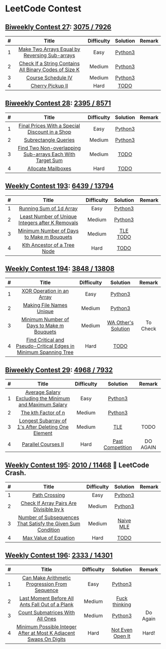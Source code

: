 # LeetCode Contest
## [Biweekly Contest 27](https://leetcode.com/contest/biweekly-contest-27): [3075 / 7926](https://leetcode.com/contest/biweekly-contest-27/ranking)
| # | Title | Difficulty | Solution | Remark |
|:---:| :-----: | :---------:| :-----------:| :---------:| 
| 1 | [Make Two Arrays Equal by Reversing Sub-arrays](https://leetcode.com/contest/biweekly-contest-27/problems/make-two-arrays-equal-by-reversing-sub-arrays/) | Easy | [Python3](./BiweeklyContest27/1.py) |   |
| 2 | [Check If a String Contains All Binary Codes of Size K](https://leetcode.com/contest/biweekly-contest-27/problems/check-if-a-string-contains-all-binary-codes-of-size-k/) |  Medium | [Python3](./BiweeklyContest27/2.py) |  |
| 3 | [Course Schedule IV](https://leetcode.com/contest/biweekly-contest-27/problems/course-schedule-iv/) |  Medium | [Python3](./BiweeklyContest27/3.py) | |
| 4 | [Cherry Pickup II](https://leetcode.com/contest/biweekly-contest-27/problems/cherry-pickup-ii/) |  Hard | [TODO](./BiweeklyContest27/4.py) | |

## [Biweekly Contest 28](https://leetcode.com/contest/biweekly-contest-28): [2395 / 8571](https://leetcode.com/contest/biweekly-contest-28/ranking)
| # | Title | Difficulty | Solution | Remark |
|:---:| :-----: | :---------:| :-----------:| :---------:| 
| 1 | [Final Prices With a Special Discount in a Shop](https://leetcode.com/contest/biweekly-contest-28/problems/final-prices-with-a-special-discount-in-a-shop/) | Easy | [Python3](./BiweeklyContest28/1.py) |   |
| 2 | [Subrectangle Queries](https://leetcode.com/contest/biweekly-contest-28/problems/subrectangle-queries/) |  Medium | [Python3](./BiweeklyContest28/2.py) |  |
| 3 | [Find Two Non-overlapping Sub-arrays Each With Target Sum](https://leetcode.com/contest/biweekly-contest-28/problems/find-two-non-overlapping-sub-arrays-each-with-target-sum/) |  Medium | [TODO](./BiweeklyContest28/3.py) | |
| 4 | [Allocate Mailboxes](https://leetcode.com/contest/biweekly-contest-28/problems/allocate-mailboxes/) |  Hard | [TODO](./BiweeklyContest28/4.py) | |

## [Weekly Contest 193](https://leetcode.com/contest/weekly-contest-193): [6439 / 13794](https://leetcode.com/contest/weekly-contest-193/ranking)
| # | Title | Difficulty | Solution | Remark |
|:---:| :-----: | :---------:| :-----------:| :---------:| 
| 1 | [Running Sum of 1d Array](https://leetcode.com/contest/weekly-contest-193/problems/running-sum-of-1d-array/) | Easy | [Python3](./WeeklyContest193/1.py) |   |
| 2 | [Least Number of Unique Integers after K Removals](https://leetcode.com/contest/weekly-contest-193/problems/least-number-of-unique-integers-after-k-removals/) |  Medium | [Python3](./WeeklyContest193/2.py) |  |
| 3 | [Minimum Number of Days to Make m Bouquets](https://leetcode.com/contest/weekly-contest-193/problems/minimum-number-of-days-to-make-m-bouquets/) |  Medium | [TLE TODO](./WeeklyContest193/3.py) | |
| 4 | [Kth Ancestor of a Tree Node](https://leetcode.com/contest/weekly-contest-193/problems/kth-ancestor-of-a-tree-node/) |  Hard | [TODO](./WeeklyContest193/4.py) | |

## [Weekly Contest 194](https://leetcode.com/contest/weekly-contest-194): [3848 / 13808](https://leetcode.com/contest/weekly-contest-194/ranking)
| # | Title | Difficulty | Solution | Remark |
|:---:| :-----: | :---------:| :-----------:| :---------:| 
| 1 | [XOR Operation in an Array](https://leetcode.com/contest/weekly-contest-194/problems/xor-operation-in-an-array/) | Easy | [Python3](./WeeklyContest194/1.py) |   |
| 2 | [Making File Names Unique](https://leetcode.com/contest/weekly-contest-194/problems/making-file-names-unique/) |  Medium | [Python3](./WeeklyContest194/2.py) |  |
| 3 | [Minimum Number of Days to Make m Bouquets](https://leetcode.com/contest/weekly-contest-194/problems/avoid-flood-in-the-city/) |  Medium | [WA Other's Solution](./WeeklyContest194/3.py) |To Check |
| 4 | [Find Critical and Pseudo-Critical Edges in Minimum Spanning Tree](https://leetcode.com/contest/weekly-contest-194/problems/find-critical-and-pseudo-critical-edges-in-minimum-spanning-tree/) |  Hard | [TODO](./WeeklyContest194/4.py) | |

## [Biweekly Contest 29](https://leetcode.com/contest/biweekly-contest-29): [4968 / 7932](https://leetcode.com/contest/biweekly-contest-29/ranking)
| # | Title | Difficulty | Solution | Remark |
|:---:| :-----: | :---------:| :-----------:| :---------:| 
| 1 | [Average Salary Excluding the Minimum and Maximum Salary](https://leetcode.com/contest/biweekly-contest-29/problems/average-salary-excluding-the-minimum-and-maximum-salary/) | Easy | [Python3](./BiweeklyContest29/1.py) |   |
| 2 | [The kth Factor of n](https://leetcode.com/contest/biweekly-contest-29/problems/the-kth-factor-of-n/) |  Medium | [Python3](./BiweeklyContest29/2.py) |  |
| 3 | [Longest Subarray of 1's After Deleting One Element](https://leetcode.com/contest/biweekly-contest-29/problems/longest-subarray-of-1s-after-deleting-one-element/) |  Medium | [TLE](./BiweeklyContest29/3.py) |TODO |
| 4 | [Parallel Courses II](https://leetcode.com/contest/biweekly-contest-29/problems/parallel-courses-ii/) |  Hard | [Past Competition](./BiweeklyContest29/4.py) | DO AGAIN|

## [Weekly Contest 195](https://leetcode.com/contest/weekly-contest-195/): [2010 / 11468](https://leetcode.com/contest/weekly-contest-195/ranking) :see_no_evil: LeetCode Crash.
| # | Title | Difficulty | Solution | Remark |
|:---:| :-----: | :---------:| :-----------:| :---------:| 
| 1 | [Path Crossing](https://leetcode.com/contest/weekly-contest-195/problems/path-crossing/) | Easy | [Python3](./WeeklyContest195/1.py) |   |
| 2 | [Check If Array Pairs Are Divisible by k](https://leetcode.com/contest/weekly-contest-195/problems/check-if-array-pairs-are-divisible-by-k/) |  Medium | [Python3](./WeeklyContest195/2.py) |  |
| 3 | [Number of Subsequences That Satisfy the Given Sum Condition](https://leetcode.com/contest/weekly-contest-195/problems/number-of-subsequences-that-satisfy-the-given-sum-condition/) |  Medium | [Naive MLE](./WeeklyContest195/3.py) | |
| 4 | [Max Value of Equation](https://leetcode.com/contest/weekly-contest-195/problems/max-value-of-equation/) |  Hard | [TODO](./WeeklyContest195/4.py) | |


## [Weekly Contest 196](https://leetcode.com/contest/weekly-contest-196/): [2333 / 14301](https://leetcode.com/contest/weekly-contest-196/ranking) 
| # | Title | Difficulty | Solution | Remark |
|:---:| :-----: | :---------:| :-----------:| :---------:| 
| 1 | [Can Make Arithmetic Progression From Sequence](https://leetcode.com/contest/weekly-contest-196/problems/can-make-arithmetic-progression-from-sequence/) | Easy | [Python3](./WeeklyContest196/1.py) |   |
| 2 | [Last Moment Before All Ants Fall Out of a Plank](https://leetcode.com/contest/weekly-contest-196/problems/last-moment-before-all-ants-fall-out-of-a-plank/) |  Medium | [Fuck thinking ](./WeeklyContest196/2.py) |  |
| 3 | [Count Submatrices With All Ones](https://leetcode.com/contest/weekly-contest-196/problems/count-submatrices-with-all-ones/) |  Medium | [Python3](./WeeklyContest196/3.py) | Do Again|
| 4 | [Minimum Possible Integer After at Most K Adjacent Swaps On Digits](https://leetcode.com/contest/weekly-contest-196/problems/minimum-possible-integer-after-at-most-k-adjacent-swaps-on-digits/) |  Hard | [Not Even Open It](./WeeklyContest196/4.py) | Hard! |